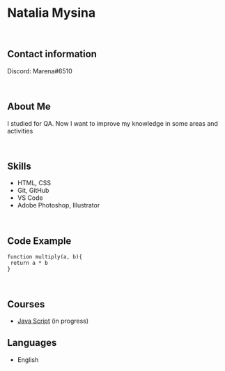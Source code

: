 # Natalia Mysina


<br>

## Contact information
Discord: Marena#6510

<br>

## About Me
I studied for QA. Now I want to improve my knowledge in some areas and activities

<br>

## Skills
* HTML, CSS
* Git, GitHub
* VS Code
* Adobe Photoshop, Illustrator

<br>

## Code Example
```
function multiply(a, b){
 return a * b
}
```
<br>

## Courses
* [Java Script](https://learn.javascript.ru)
(in progress)

## Languages
* English
